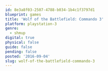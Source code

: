 ```yaml
---
id: 8e3a8f03-2507-4788-b034-1b4c1f3797d1
blueprint: games
title: 'Wolf of the Battlefield: Commando 3'
platform: playstation-3
genre:
  - shmup
digital: true
physical: false
guide: false
pending: false
posted: '2016-09-04'
slug: wolf-of-the-battlefield-commando-3
---
```

